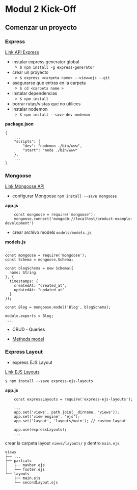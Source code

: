 # Modul 2 Kick-Off

## Comenzar un proyecto
### Express 

[Link API Express](https://expressjs.com/en/4x/api.html)

- instalar express generator global 
     - `$ npm install -g express-generator`
- crear un proyecto
    - `$ express <carpeta name> --view=ejs --git`
- asegurarse que entras en la carpeta
     - `$ cd <carpeta name >`
- instalar dependencias 
     - `$ npm install`
- borrar rutas/vistas que no utilices
- instalar nodemon 
    - `$ npm install --save-dev nodemon`
    
**package.json**
```
{
    ...
    "scripts": {
        "dev": "nodemon ./bin/www",
        "start": "node ./bin/www"
    },
    ...
}
```

### Mongoose

[Link Mongoose API](https://mongoosejs.com/docs/guide.html)

- configurar Mongoose 
     `npm install --save mongoose`

**app.js**
```
    const mongoose = require('mongoose');
    mongoose.connect('mongodb://localhost/product-example-development')
```

- crear archivo models `models/models.js`

**models.js**
```
....
const mongoose = require('mongoose');
const Schema = mongoose.Schema;

const blogSchema = new Schema({
  name: String
}, {
  timestamps: {
    createdAt: "created_at",
    updatedAt: "updated_at"
  }
});

const Blog = mongoose.model('Blog', blogSchema);

module.exports = Blog;
....
```

- CRUD - Queries

- [Methods model](https://mongoosejs.com/docs/api.html#Model)

### Express Layout

- express EJS Layout

[Link EJS Layouts](https://github.com/Soarez/express-ejs-layouts#readme)

`$ npm install --save express-ejs-layouts`

**app.js**
```
    const expressLayouts = require('express-ejs-layouts');

    ...
    app.set('views', path.join(__dirname, 'views'));
    app.set('view engine', 'ejs');
    app.set('layout', 'layouts/main'); // custom layout

    app.use(expressLayouts); 
    ...
```
crear la carpeta layout `views/layouts/` y dentro `main.ejs`

```
views
├── ...
├── partials
│   ├── navbar.ejs
│   └── footer.ejs
└── layouts
    ├── main.ejs
    └── secondLayout.ejs
```
